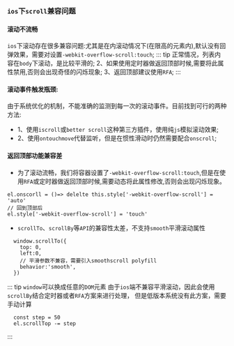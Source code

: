 ### `ios`下`scroll`兼容问题
#### 滚动不流畅
`ios`下滚动存在很多兼容问题:尤其是在内滚动情况下(在限高的元素内),默认没有回弹效果，需要对设置`-webkit-overflow-scroll:touch`;
::: tip
正常情况，列表内容在`body`下滚动，是比较平滑的;
2、如果使用定时器做返回顶部时候,需要将此属性禁用,否则会出现奇怪的闪烁现象;
3、返回顶部建议使用`RFA`;
:::
#### 滚动事件触发瓶颈:
由于系统优化的机制，不能准确的监测到每一次的滚动事件。目前找到可行的两种方法:
  - 1、使用`iscroll`或`better scroll`这种第三方插件，使用纯`js`模拟滚动效果;
  - 2、使用`ontouchmove`代替监听，但是在惯性滑动时仍然需要配合`onscroll`;
#### 返回顶部功能兼容差
  - 为了滚动流畅，我们将容器设置了`-webkit-overflow-scroll:touch`,但是在使用`RFA`或定时器做返回顶部时候,需要动态将此属性修改,否则会出现闪烁现象。
```js{4}
el.onscorll = ()=> delelte this.style['-webkit-overflow-scroll'] = 'auto'
// 回到顶部后
el.style['-webkit-overflow-scroll'] = 'touch'
```
  - `scrollTo`、`scrollBy`等`API`的兼容性太差，不支持`smooth`平滑滚动属性
``` js{4}
  window.scrollTo({
    top: 0,
    left:0,
    // 平滑参数不兼容，需要引入smoothscroll polyfill
    behavior:'smooth', 
  })
```
::: tip
  `window`可以换成任意的`DOM`元素
  由于`ios`端不兼容平滑滚动，因此会使用`scrollBy`结合定时器或者`RFA`方案来进行处理，
但是低版本系统没有此方案，需要手动计算
```js{4}
  const step = 50
  el.scrollTop -= step 
```
:::
